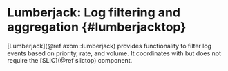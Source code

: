 Lumberjack: Log filtering and aggregation {#lumberjacktop}
========

[Lumberjack](@ref axom::lumberjack) provides functionality to filter log events based on priority, rate, and volume.  It coordinates with but does not require the [SLIC](@ref slictop) component.
